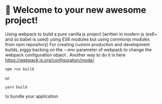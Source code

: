 # 🚀 Welcome to your new awesome project!

Using webpack to build a pure vanilla js project (written in modern js (es6+ and so babel is used) using ES6 modules but using commonjs modules from npm repository)
For creating custom production and development builds, piggy backing on the --env parameter of webpack to change the webpack configuration object .
Another way to do it is here https://webpack.js.org/configuration/mode/

```
npm run build
```

or

```
yarn build
```

to bundle your application
